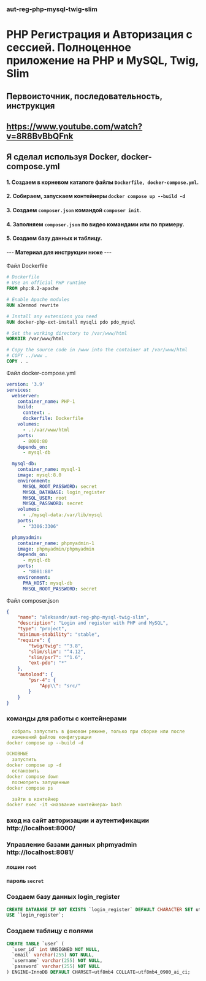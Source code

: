 ### aut-reg-php-mysql-twig-slim

# PHP Регистрация и Авторизация с сессией. Полноценное приложение на PHP и MySQL, Twig, Slim
## Первоисточник, последовательность, инструкция 
## https://www.youtube.com/watch?v=8R8BvBbQFnk
## Я сделал используя Docker, docker-compose.yml
#### 1. Создаем в корневом каталоге файлы `Dockerfile, docker-compose.yml`.
#### 2. Собираем, запускаем контейнеры `docker compose up --build -d`
#### 3. Создаем `composer.json` командой `composer init`.
#### 4. Заполняем `composer.json` по видео командами или по примеру.
#### 5. Создаем базу данных и таблицу.
#### --- Материал для инструкции ниже ---


Файл Dockerfile
```Dockerfile
# Dockerfile 
# Use an official PHP runtime
FROM php:8.2-apache

# Enable Apache modules
RUN a2enmod rewrite

# Install any extensions you need
RUN docker-php-ext-install mysqli pdo pdo_mysql

# Set the working directory to /var/www/html
WORKDIR /var/www/html

# Copy the source code in /www into the container at /var/www/html
# COPY ../www .
COPY . .
```

Файл docker-compose.yml
```yml
version: '3.9'
services:
  webserver:
    container_name: PHP-1
    build: 
      context: .
      dockerfile: Dockerfile
    volumes:
      - .:/var/www/html
    ports:
      - 8000:80
    depends_on:
      - mysql-db

  mysql-db:
    container_name: mysql-1
    image: mysql:8.0
    environment:
      MYSQL_ROOT_PASSWORD: secret
      MYSQL_DATABASE: login_register
      MYSQL_USER: root
      MYSQL_PASSWORD: secret
    volumes:
      - ./mysql-data:/var/lib/mysql
    ports:
      - "3306:3306"

  phpmyadmin:
    container_name: phpmyadmin-1
    image: phpmyadmin/phpmyadmin
    depends_on:
      - mysql-db
    ports:
      - "8081:80"
    environment:
      PMA_HOST: mysql-db
      MYSQL_ROOT_PASSWORD: secret
```
Файл composer.json
```json
{
    "name": "aleksandr/aut-reg-php-mysql-twig-slim",
    "description": "Login and register with PHP and MySQL",
    "type": "project",
    "minimum-stability": "stable",
    "require": {
        "twig/twig": "^3.8",
        "slim/slim": "^4.12",
        "slim/psr7": "^1.6",
        "ext-pdo": "*"
    },
    "autoload": {
        "psr-4": {
            "App\\": "src/"
        }
    }
}
```

### команды для работы с контейнерами
```yml
  собрать запустить в фоновом режиме, только при сборке или после
  изменений файлов конфигурации 
docker compose up --build -d

ОСНОВНЫЕ
  запустить
docker compose up -d
  остановить
docker compose down
  посмотреть запущенные
docker compose ps

  зайти в контейнер
docker exec -it <название контейнера> bash
```

### вход на сайт авторизации и аутентификации http://localhost:8000/
### Управление базами данных phpmyadmin http://localhost:8081/
#### лошин `root`
#### пароль `secret`

### Создаем базу данных login_register 
```sql
CREATE DATABASE IF NOT EXISTS `login_register` DEFAULT CHARACTER SET utf8mb4 COLLATE utf8mb4_0900_ai_ci;
USE `login_register`;
```
### Создаем таблицу с полями 
```sql
CREATE TABLE `user` (
  `user_id` int UNSIGNED NOT NULL,
  `email` varchar(255) NOT NULL,
  `username` varchar(255) NOT NULL,
  `password` varchar(255) NOT NULL
) ENGINE=InnoDB DEFAULT CHARSET=utf8mb4 COLLATE=utf8mb4_0900_ai_ci;
```